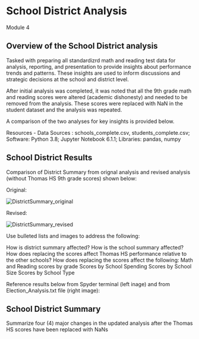 # School District Analysis
Module 4

## Overview of the School District analysis

Tasked with preparing all standardizrd math and reading test data for analysis, reporting, and presentation to provide insights about performance trends and patterns.  These insights are used to inform discussions and strategic decisions at the school and district level.

After initial analysis was completed, it was noted that all the 9th grade math and reading scores were altered (academic dishonesty) and needed to be removed from the analysis.  These scores were replaced with NaN in the student dataset and the analysis was repeated.

A comparison of the two analyses for key insights is provided below.

Resources - Data Sources : schools_complete.csv, students_complete.csv; Software: Python 3.8; Jupyter Notebook 6.1.1; Libraries: pandas, numpy

## School District Results

Comparison of District Summary from orignal analysis and revised analysis (without Thomas HS 9th grade scores) shown below:

Original:

![DistrictSummary_original](https://user-images.githubusercontent.com/71353552/96369646-826cfc80-1118-11eb-9b8a-2866b0843d2f.PNG)

Revised:

![DistrictSummary_revised](https://user-images.githubusercontent.com/71353552/96369482-70d72500-1117-11eb-8e28-db81b9dc5450.PNG)





Use bulleted lists and images to address the following:

How is district summary affected?
How is the school summary affected?
How does replacing the scores affect Thomas HS performance relative to the other schools?
How does replacing the scores affect the following:
  Math and Reading scores by grade
  Scores by School Spending
  Scores by School Size
  Scores by School Type
  


Reference results below from Spyder terminal (left inage) and from Election_Analysis.txt file (right image):


## School District Summary

Summarize four (4) major changes in the updated analysis after the Thomas HS scores have been replaced with NaNs

  

